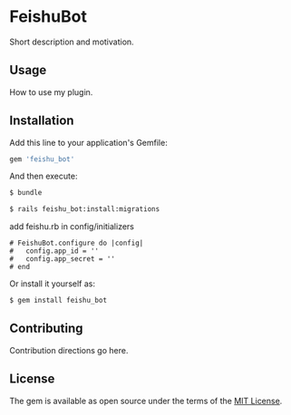 # FeishuBot
Short description and motivation.

## Usage
How to use my plugin.

## Installation
Add this line to your application's Gemfile:

```ruby
gem 'feishu_bot'
```

And then execute:
```bash
$ bundle

$ rails feishu_bot:install:migrations
```

add feishu.rb in config/initializers
```
# FeishuBot.configure do |config|
#   config.app_id = ''
#   config.app_secret = ''
# end
```
Or install it yourself as:
```bash
$ gem install feishu_bot
```

## Contributing
Contribution directions go here.

## License
The gem is available as open source under the terms of the [MIT License](https://opensource.org/licenses/MIT).

